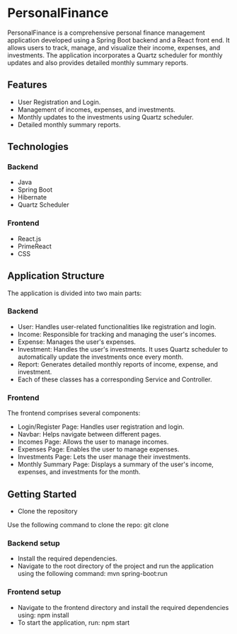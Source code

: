 # PersonalFinance
PersonalFinance is a comprehensive personal finance management application developed using a Spring Boot backend and a React front end. It allows users to track, manage, and visualize their income, expenses, and investments. The application incorporates a Quartz scheduler for monthly updates and also provides detailed monthly summary reports.

## Features
+ User Registration and Login.
+ Management of incomes, expenses, and investments.
+ Monthly updates to the investments using Quartz scheduler.
+ Detailed monthly summary reports.

## Technologies
### Backend
+ Java
+ Spring Boot
+ Hibernate
+ Quartz Scheduler

### Frontend
+ React.js
+ PrimeReact
+ CSS

## Application Structure
The application is divided into two main parts:

### Backend
+ User: Handles user-related functionalities like registration and login.
+ Income: Responsible for tracking and managing the user's incomes.
+ Expense: Manages the user's expenses.
+ Investment: Handles the user's investments. It uses Quartz scheduler to automatically update the investments once every month.
+ Report: Generates detailed monthly reports of income, expense, and investment.
+ Each of these classes has a corresponding Service and Controller.

### Frontend
The frontend comprises several components:

+ Login/Register Page: Handles user registration and login.
+ Navbar: Helps navigate between different pages.
+ Incomes Page: Allows the user to manage incomes.
+ Expenses Page: Enables the user to manage expenses.
+ Investments Page: Lets the user manage their investments.
+ Monthly Summary Page: Displays a summary of the user's income, expenses, and investments for the month.

## Getting Started

+ Clone the repository

Use the following command to clone the repo:  git clone <repository-link>

### Backend setup

+ Install the required dependencies.
+ Navigate to the root directory of the project and run the application using the following command: mvn spring-boot:run

### Frontend setup

+ Navigate to the frontend directory and install the required dependencies using: npm install
+ To start the application, run: npm start




